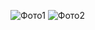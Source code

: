 ![Фото1](https://d1.skrinshoter.ru/s/081123/9y6jSZ2p.png?view=1&name=%D0%A1%D0%BA%D1%80%D0%B8%D0%BD%D1%88%D0%BE%D1%82-08-11-2023%2013:45:23.png)
![Фото2](https://skrinshoter.ru/s/081123/4dWS7f6B.png?download=1&name=%D0%A1%D0%BA%D1%80%D0%B8%D0%BD%D1%88%D0%BE%D1%82-08-11-2023%2013:46:59.png)